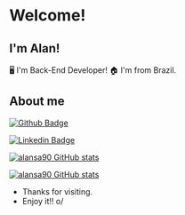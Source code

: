 # Welcome!

## I'm Alan!

🖥️ I'm Back-End Developer!
🏠 I'm from Brazil.

## About me

[![Github Badge](https://img.shields.io/badge/-Github-000?style=flat-square&logo=Github&logoColor=white&link=https://github.com/alansa90)](https://github.com/alansa90)

[![Linkedin Badge](https://img.shields.io/badge/-LinkedIn-blue?style=flat-square&logo=Linkedin&logoColor=white&link=https://www.linkedin.com/in/alandesa/)](https://www.linkedin.com/in/alandesa/)

[![alansa90 GitHub stats](https://github-readme-stats.vercel.app/api?username=alansa90&show_icons=true&theme=dark)
](https://github.com/alansa90/github-readme-stats)

[![alansa90 GitHub stats](https://github-readme-stats.vercel.app/api?username=alansa90&show_icons=true&theme=dark)](https://github.com/alansa90/github-readme-stats)


- Thanks for visiting.
- Enjoy it!! o/
<!--
**alansa90/alansa90** is a ✨ _special_ ✨ repository because its `README.md` (this file) appears on your GitHub profile.

Here are some ideas to get you started:

- 🔭 I’m currently working on ...
- 🌱 I’m currently learning ...
- 👯 I’m looking to collaborate on ...
- 🤔 I’m looking for help with ...
- 💬 Ask me about ...
- 📫 How to reach me: ...
- 😄 Pronouns: ...
- ⚡ Fun fact: ...
-->
